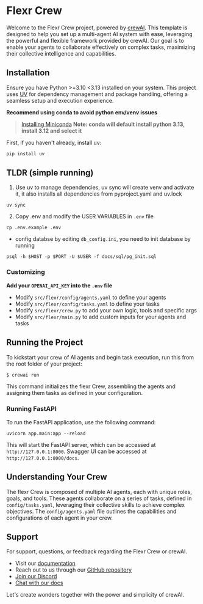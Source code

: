 # Flexr Crew

Welcome to the Flexr Crew project, powered by [crewAI](https://crewai.com). This template is designed to help you set up a multi-agent AI system with ease, leveraging the powerful and flexible framework provided by crewAI. Our goal is to enable your agents to collaborate effectively on complex tasks, maximizing their collective intelligence and capabilities.

## Installation

Ensure you have Python >=3.10 <3.13 installed on your system. This project uses [UV](https://docs.astral.sh/uv/) for dependency management and package handling, offering a seamless setup and execution experience.

**Recommend using conda to avoid python env/venv issues**
> [Installing Miniconda](https://docs.anaconda.com/miniconda/install/#quick-command-line-install)
**Note: conda will default install python 3.13, install 3.12 and select it**


First, if you haven't already, install uv:

```bash
pip install uv
```

## TLDR (simple running)

1. Use uv to manage dependencies, uv sync will create venv and activate it, it also installs all dependencies from pyproject.yaml and uv.lock
```
uv sync 
```
2. Copy .env and modify the USER VARIABLES in `.env` file
```
cp .env.example .env
```
- config databse by editing `db_config.ini`, you need to init database by running 
```
psql -h $HOST -p $PORT -U $USER -f docs/sql/pg_init.sql
```
### Customizing

**Add your `OPENAI_API_KEY` into the `.env` file**

- Modify `src/flexr/config/agents.yaml` to define your agents
- Modify `src/flexr/config/tasks.yaml` to define your tasks
- Modify `src/flexr/crew.py` to add your own logic, tools and specific args
- Modify `src/flexr/main.py` to add custom inputs for your agents and tasks

## Running the Project

To kickstart your crew of AI agents and begin task execution, run this from the root folder of your project:

```bash
$ crewai run
```

This command initializes the flexr Crew, assembling the agents and assigning them tasks as defined in your configuration.

### Running FastAPI

To run the FastAPI application, use the following command:

```
uvicorn app.main:app --reload
```

This will start the FastAPI server, which can be accessed at `http://127.0.0.1:8000`.
Swagger UI can be accessed at `http://127.0.0.1:8000/docs`.

## Understanding Your Crew

The flexr Crew is composed of multiple AI agents, each with unique roles, goals, and tools. These agents collaborate on a series of tasks, defined in `config/tasks.yaml`, leveraging their collective skills to achieve complex objectives. The `config/agents.yaml` file outlines the capabilities and configurations of each agent in your crew.

## Support

For support, questions, or feedback regarding the Flexr Crew or crewAI.
- Visit our [documentation](https://docs.crewai.com)
- Reach out to us through our [GitHub repository](https://github.com/joaomdmoura/crewai)
- [Join our Discord](https://discord.com/invite/X4JWnZnxPb)
- [Chat with our docs](https://chatg.pt/DWjSBZn)

Let's create wonders together with the power and simplicity of crewAI.
